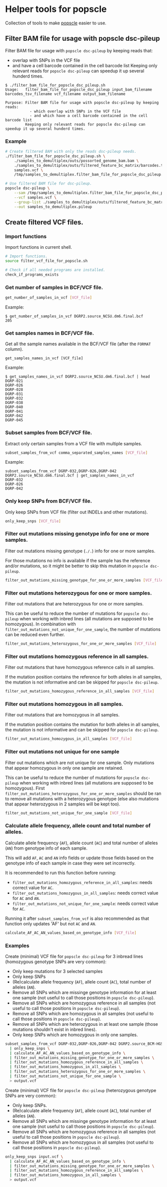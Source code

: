 # Helper tools for popscle

Collection of tools to make [popscle](https://github.com/statgen/popscle) easier to use.



## Filter BAM file for usage with popscle dsc-pileup

Filter BAM file for usage with `popscle dsc-pileup` by keeping reads that:
  - overlap with SNPs in the VCF file
  - and have a cell barcode contained in the cell barcode list
Keeping only relevant reads for `popscle dsc-pileup` can speedup it up several hunderd times.

```
$ ./filter_bam_file_for_popscle_dsc_pileup.sh
Usage:   filter_bam_file_for_popscle_dsc_pileup input_bam_filename barcodes_tsv_filename vcf_filename output_bam_filename

Purpose: Filter BAM file for usage with popscle dsc-pileup by keeping reads:
           - which overlap with SNPs in the VCF file
           - and which have a cell barcode contained in the cell barcode list
         Keeping only relevant reads for popscle dsc-pileup can speedup it up several hunderd times.

```

###  Example

```bash
# Create filtered BAM with only the reads dsc-pileup needs.
./filter_bam_file_for_popscle_dsc_pileup.sh \
    ./samples_to_demultiplex/outs/possorted_genome_bam.bam \
    ./samples_to_demultiplex/outs/filtered_feature_bc_matrix/barcodes.tsv \
    samples.vcf \
    /tmp/samples_to_demultiplex.filter_bam_file_for_popscle_dsc_pileup.bam

# Use filtered BAM file for dsc-pileup.
popscle dsc-pileup \
    --sam /tmp/samples_to_demultiplex.filter_bam_file_for_popscle_dsc_pileup.bam \
    --vcf samples.vcf \
    --group-list ./samples_to_demultiplex/outs/filtered_feature_bc_matrix/barcodes.tsv \
    --out samples_to_demultiplex.pileup
```



## Create filtered VCF files.

### Import functions

Import functions in current shell.

```bash
# Import functions.
source filter_vcf_file_for_popscle.sh

# Check if all needed programs are installed.
check_if_programs_exists
```



### Get number of samples in BCF/VCF file.

```bash
get_number_of_samples_in_vcf [VCF_file]
```

Example:

```
$ get_number_of_samples_in_vcf DGRP2.source_NCSU.dm6.final.bcf
205
```



### Get samples names in BCF/VCF file.

Get all the sample names available in the BCF/VCF file (after the `FORMAT` column).

```
get_samples_names_in_vcf [VCF_file]
```

Example:

```
$ get_samples_names_in_vcf DGRP2.source_NCSU.dm6.final.bcf | head
DGRP-021
DGRP-026
DGRP-028
DGRP-031
DGRP-032
DGRP-038
DGRP-040
DGRP-041
DGRP-042
DGRP-045
```



### Subset samples from BCF/VCF file.

Extract only certain samples from a VCF file with multiple samples.

```bash
subset_samples_from_vcf comma_separated_samples_names [VCF_file]
```

Example:

```
subset_samples_from_vcf DGRP-032,DGRP-026,DGRP-042 DGRP2.source_NCSU.dm6.final.bcf | get_samples_names_in_vcf
DGRP-032
DGRP-026
DGRP-042
```



### Only keep SNPs from BCF/VCF file.

Only keep SNPs from VCF file (filter out INDELs and other mutations).

```bash
only_keep_snps [VCF_file]
```



### Filter out mutations missing genotype info for one or more samples.

Filter out mutations missing genotype (`./.`) info for one or more samples.

For those mutations no info is available if the sample has the reference and/or mutations,
so it might be better to skip this mutation in `popscle dsc-pileup`.

```bash
filter_out_mutations_missing_genotype_for_one_or_more_samples [VCF_file]
```



### Filter out mutations heterozygous for one or more samples.

Filter out mutations that are heterozygous for one or more samples.

This can be useful to reduce the number of mutations for `popscle dsc-pileup` when working with inbred lines
(all mutations are supposed to be homozygous).
In combination with `filter_out_mutations_not_unique_for_one_sample`, the number of mutations can be reduced
even further.

```bash
filter_out_mutations_heterozygous_for_one_or_more_samples [VCF_file]
```



### Filter out mutations homozygous reference in all samples.

Filter out mutations that have homozygous reference calls in all samples.

If the mutation position contains the reference for both alleles in all samples,
the mutation is not informative and can be skipped for `popscle dsc-pileup`.

```bash
filter_out_mutations_homozygous_reference_in_all_samples [VCF_file]
```



### Filter out mutations homozygous in all samples.

Filter out mutations that are homozygous in all samples.

If the mutation position contains the mutation for both alleles in all samples,
the mutation is not informative and can be skipped for `popscle dsc-pileup`.

```bash
filter_out_mutations_homozygous_in_all_samples [VCF_file]
```



### Filter out mutations not unique for one sample

Filter out mutations which are not unique for one sample.
Only mutations that appear homozygous in only one sample are retained.

This can be useful to reduce the number of mutations for `popscle dsc-pileup` when working with inbred lines
(all mutations are supposed to be homozygous).
First `filter_out_mutations_heterozygous_for_one_or_more_samples` should be ran to remove all
mutations with a heterozygous genotype (else also mutations that appear heterozygous in 2 samples
will be kept too).

```bash
filter_out_mutations_not_unique_for_one_sample [VCF_file]
```



### Calculate allele frequency, allele count and total number of alleles.

Calculate allele frequency (`AF`), allele count (`AC`) and total number of alleles (`AN`) from genotype info of each sample.

This will add `AF`, `AC` and `AN` info fields or update those fields based on the genotype info of each sample in case they
were set incorrectly.

It is recommended to run this function before running:
  - `filter_out_mutations_homozygous_reference_in_all_samples`: needs correct value for `AC`.
  - `filter_out_mutations_homozygous_in_all_samples`: needs correct value for `AC` and `AN`.
  - `filter_out_mutations_not_unique_for_one_sample`: needs correct value for `AC`.

Running it after `subset_samples_from_vcf` is also recommended as that function only updates 'AF' but not `AC` and `AN`.

```bash
calculate_AF_AC_AN_values_based_on_genotype_info [VCF_file]
```



### Examples

Create (minimal) VCF file for `popscle dsc-pileup` for 3 inbread lines (homozygous genotype SNPs are very common):
  - Only keep mutations for 3 selected samples
  - Only keep SNPs
  - (Re)calculate allele frequency (`AF`), allele count (`AC`), total number of alleles (`AN`).
  - Remove all SNPs which are missinge genotype information for at least one sample (not useful to call those positions in `popscle dsc-pileup`).
  - Remove all SNPs which are homozygous reference in all samples (not useful to call those positions in `popscle dsc-pileup`).
  - Remove all SNPs which are homozygous in all samples (not useful to call those positions in `popscle dsc-pileup`).
  - Remove all SNPs which are heterozygous in at least one sample (those mutations shouldn't exist in inbred lines).
  - Only keep SNPs which are homozygous in only one samples.

```bash
subset_samples_from_vcf DGRP-032,DGRP-026,DGRP-042 DGRP2.source_BCM-HGSC.dm6.final.bcf \
  | only_keep_snps \
  | calculate_AF_AC_AN_values_based_on_genotype_info \
  | filter_out_mutations_missing_genotype_for_one_or_more_samples \
  | filter_out_mutations_homozygous_reference_in_all_samples \
  | filter_out_mutations_homozygous_in_all_samples \
  | filter_out_mutations_heterozygous_for_one_or_more_samples \
  | filter_out_mutations_not_unique_for_one_sample \
  > output.vcf
```

Create (minimal) VCF file for `popscle dsc-pileup` (heterozygous genotype SNPs are very common):
  - Only keep SNPs.
  - (Re)calculate allele frequency (`AF`), allele count (`AC`), total number of alleles (`AN`).
  - Remove all SNPs which are missinge genotype information for at least one sample (not useful to call those positions in `popscle dsc-pileup`).
  - Remove all SNPs which are homozygous reference in all samples (not useful to call those positions in `popscle dsc-pileup`).
  - Remove all SNPs which are homozygous in all samples (not useful to call those positions in `popscle dsc-pileup`).

```bash
only_keep_snps input.vcf \
  | calculate_AF_AC_AN_values_based_on_genotype_info \
  | filter_out_mutations_missing_genotype_for_one_or_more_samples \
  | filter_out_mutations_homozygous_reference_in_all_samples \
  | filter_out_mutations_homozygous_in_all_samples \
  > output.vcf
```

